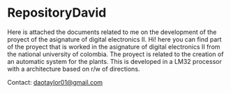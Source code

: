 # RepositoryDavid
Here is attached the documents related to me on the development of the proyect of the asignature of digital electronics II.
Hi! here you can find part of the proyect that is worked in the asignature of digital electronics II from the national university of colombia.
The proyect is related to the creation of an automatic system for the plants. This is developed in a LM32 processor with a architecture based
on r/w of directions.

Contact: 
daotaylor01@gmail.com
